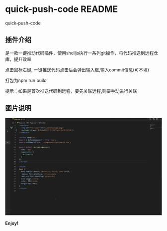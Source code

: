 # quick-push-code README

 quick-push-code

## 插件介绍

是一款一键推动代码插件，使用shelljs执行一系列git操作，将代码推送到远程仓库，提升效率

点击鼠标右键, 一键推送代码点击后会弹出输入框,输入commit信息(可不填)

打包为npm run build

提示：如果是首次推送代码到远程，要先关联远程,则要手动进行关联

## 图片说明

![image](https://raw.githubusercontent.com/chailu123456/vue3Shell/master/src/assets/code.gif)



**Enjoy!**
